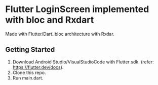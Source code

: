 # Flutter LoginScreen implemented with bloc and Rxdart

Made with Flutter/Dart.
bloc architecture with Rxdar.

## Getting Started
1. Download Android Studio/VisualStudioCode with Flutter sdk.  (refer: https://flutter.dev/docs). 
2. Clone this repo.
3. Run main.dart.




  

